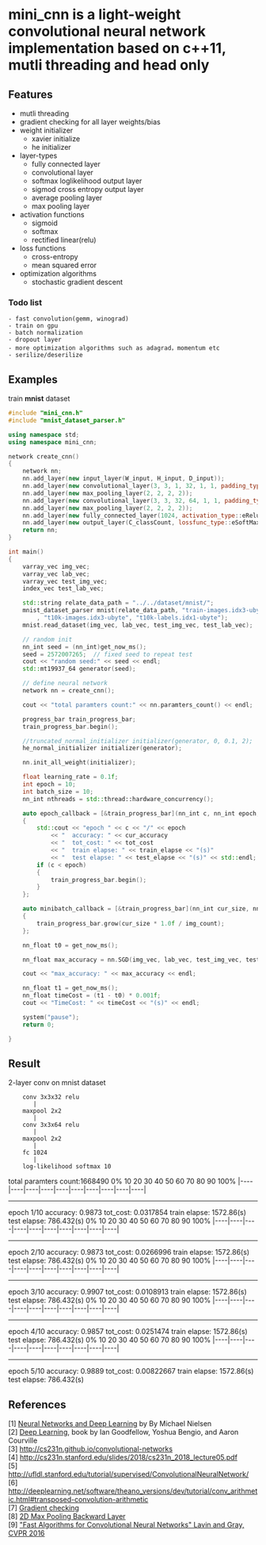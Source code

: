 
# **mini_cnn** is a light-weight convolutional neural network implementation based on c++11, mutli threading and head only


## Features</br>
- mutli threading
- gradient checking for all layer weights/bias
- weight initializer
	- xavier initialize
	- he initializer
- layer-types
	- fully connected layer
	- convolutional layer
	- softmax loglikelihood output layer
	- sigmod cross entropy output layer
	- average pooling layer
	- max pooling layer
- activation functions
	- sigmoid
	- softmax
	- rectified linear(relu)
- loss functions
	- cross-entropy
	- mean squared error
- optimization algorithms
	- stochastic gradient descent
### Todo list
	- fast convolution(gemm, winograd)
	- train on gpu
	- batch normalization
	- dropout layer
	- more optimization algorithms such as adagrad，momentum etc	
	- serilize/deserilize
## Examples</br>
train **mnist** dataset</br>
```cpp
#include "mini_cnn.h"
#include "mnist_dataset_parser.h"

using namespace std;
using namespace mini_cnn;

network create_cnn()
{
	network nn;
	nn.add_layer(new input_layer(W_input, H_input, D_input));
	nn.add_layer(new convolutional_layer(3, 3, 1, 32, 1, 1, padding_type::eValid, activation_type::eRelu));
	nn.add_layer(new max_pooling_layer(2, 2, 2, 2));
	nn.add_layer(new convolutional_layer(3, 3, 32, 64, 1, 1, padding_type::eValid, activation_type::eRelu));
	nn.add_layer(new max_pooling_layer(2, 2, 2, 2));
	nn.add_layer(new fully_connected_layer(1024, activation_type::eRelu));
	nn.add_layer(new output_layer(C_classCount, lossfunc_type::eSoftMax_LogLikelihood, activation_type::eSoftMax));
	return nn;
}

int main()
{
	varray_vec img_vec;
	varray_vec lab_vec;
	varray_vec test_img_vec;
	index_vec test_lab_vec;

	std::string relate_data_path = "../../dataset/mnist/";
	mnist_dataset_parser mnist(relate_data_path, "train-images.idx3-ubyte", "train-labels.idx1-ubyte"
		, "t10k-images.idx3-ubyte", "t10k-labels.idx1-ubyte");
	mnist.read_dataset(img_vec, lab_vec, test_img_vec, test_lab_vec);

	// random init
	nn_int seed = (nn_int)get_now_ms();
	seed = 2572007265;	// fixed seed to repeat test
	cout << "random seed:" << seed << endl;
	std::mt19937_64 generator(seed);

	// define neural network
	network nn = create_cnn();

	cout << "total paramters count:" << nn.paramters_count() << endl;

	progress_bar train_progress_bar;
	train_progress_bar.begin();

	//truncated_normal_initializer initializer(generator, 0, 0.1, 2);
	he_normal_initializer initializer(generator);

	nn.init_all_weight(initializer);

	float learning_rate = 0.1f;
	int epoch = 10;
	int batch_size = 10;
	nn_int nthreads = std::thread::hardware_concurrency();

	auto epoch_callback = [&train_progress_bar](nn_int c, nn_int epoch, nn_float cur_accuracy, nn_float tot_cost, nn_float train_elapse, nn_float test_elapse)
	{
		std::cout << "epoch " << c << "/" << epoch 
			<< "  accuracy: " << cur_accuracy
			<< "  tot_cost: " << tot_cost 
			<< "  train elapse: " << train_elapse << "(s)" 
			<< "  test elapse: " << test_elapse << "(s)" << std::endl;
		if (c < epoch)
		{
			train_progress_bar.begin();
		}
	};

	auto minibatch_callback = [&train_progress_bar](nn_int cur_size, nn_int img_count)
	{
		train_progress_bar.grow(cur_size * 1.0f / img_count);
	};

	nn_float t0 = get_now_ms();

	nn_float max_accuracy = nn.SGD(img_vec, lab_vec, test_img_vec, test_lab_vec, generator, epoch, batch_size, learning_rate, nthreads, minibatch_callback, epoch_callback);

	cout << "max_accuracy: " << max_accuracy << endl;

	nn_float t1 = get_now_ms();
	nn_float timeCost = (t1 - t0) * 0.001f;
	cout << "TimeCost: " << timeCost << "(s)" << endl;

	system("pause");
	return 0;

}

```
## Result</br>

2-layer conv on mnist dataset</br>
```
	conv 3x3x32 relu
	   |
	maxpool 2x2
	   |
	conv 3x3x64 relu
	   |
	maxpool 2x2
	   |
	fc 1024
	   |
	log-likelihood softmax 10
```
total paramters count:1668490
0%   10   20   30   40   50   60   70   80   90   100%
|----|----|----|----|----|----|----|----|----|----|
**************************************************
epoch 1/10  accuracy: 0.9873  tot_cost: 0.0317854  train elapse: 1572.86(s)  test elapse: 786.432(s)
0%   10   20   30   40   50   60   70   80   90   100%
|----|----|----|----|----|----|----|----|----|----|
**************************************************
epoch 2/10  accuracy: 0.9873  tot_cost: 0.0266996  train elapse: 1572.86(s)  test elapse: 786.432(s)
0%   10   20   30   40   50   60   70   80   90   100%
|----|----|----|----|----|----|----|----|----|----|
**************************************************
epoch 3/10  accuracy: 0.9907  tot_cost: 0.0108913  train elapse: 1572.86(s)  test elapse: 786.432(s)
0%   10   20   30   40   50   60   70   80   90   100%
|----|----|----|----|----|----|----|----|----|----|
**************************************************
epoch 4/10  accuracy: 0.9857  tot_cost: 0.0251474  train elapse: 1572.86(s)  test elapse: 786.432(s)
0%   10   20   30   40   50   60   70   80   90   100%
|----|----|----|----|----|----|----|----|----|----|
**************************************************
epoch 5/10  accuracy: 0.9889  tot_cost: 0.00822667  train elapse: 1572.86(s)  test elapse: 786.432(s)


## References</br>
[1]  [Neural Networks and Deep Learning](http://neuralnetworksanddeeplearning.com/) by By Michael Nielsen</br>
[2]  [Deep Learning](http://www.deeplearningbook.org/), book by Ian Goodfellow, Yoshua Bengio, and Aaron Courville</br>
[3]  http://cs231n.github.io/convolutional-networks </br>
[4] http://cs231n.stanford.edu/slides/2018/cs231n_2018_lecture05.pdf</br>
[5] http://ufldl.stanford.edu/tutorial/supervised/ConvolutionalNeuralNetwork/</br>
[6] http://deeplearning.net/software/theano_versions/dev/tutorial/conv_arithmetic.html#transposed-convolution-arithmetic</br>
[7] [Gradient checking](http://ufldl.stanford.edu/wiki/index.php/Gradient_checking_and_advanced_optimization)</br>
[8] [2D Max Pooling Backward Layer](https://software.intel.com/sites/products/documentation/doclib/daal/daal-user-and-reference-guides/daal_prog_guide/GUID-2C3AA967-AE6A-4162-84EB-93BE438E3A05.htm)</br>
[9] ["Fast Algorithms for Convolutional Neural Networks" Lavin and Gray, CVPR 2016](http://www.cv-foundation.org/openaccess/content_cvpr_2016/papers/Lavin_Fast_Algorithms_for_CVPR_2016_paper.pdf)

